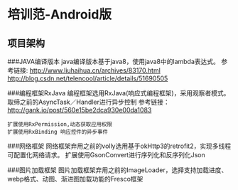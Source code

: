 # 培训范-Android版

## 项目架构
###JAVA编译版本
	java编译版本基于java8，使用java8中的lambda表达式。
	参考链接:
		http://www.liuhaihua.cn/archives/83170.html
		http://blog.csdn.net/telencool/article/details/51690505
    
###编程框架RxJava
	编程框架选用RxJava(响应式编程框架)，采用观察者模式。取缔之前的AsyncTask／Handler进行异步控制
	参考链接：
		http://gank.io/post/560e15be2dca930e00da1083

	扩展使用RxPermission,动态获取应用权限
	扩展使用RxBinding 响应控件的异步事件
 
###网络框架
	网络框架弃用之前的volly选用基于okHttp3的retrofit2，实现多线程可配置化网络请求。
	扩展使用GsonConvert进行序列化和反序列化Json
  
###图片加载框架
	图片加载框架弃用之前的ImageLoader，选择支持加载进度、webp格式、动图、渐进图加载功能的Fresco框架




